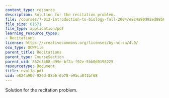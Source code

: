 ```yaml
---
content_type: resource
description: Solution for the recitation problem.
file: /courses/7-012-introduction-to-biology-fall-2004/e824a90d92ed88b60b78e95ca041bf68_evol1a.pdf
file_size: 61671
file_type: application/pdf
learning_resource_types:
- Recitations
license: https://creativecommons.org/licenses/by-nc-sa/4.0/
ocw_type: OCWFile
parent_title: Recitations
parent_type: CourseSection
parent_uid: 862c3488-d99e-bf2a-f92e-5bb0d0196225
resourcetype: Document
title: evol1a.pdf
uid: e824a90d-92ed-88b6-0b78-e95ca041bf68
---
```

Solution for the recitation problem.